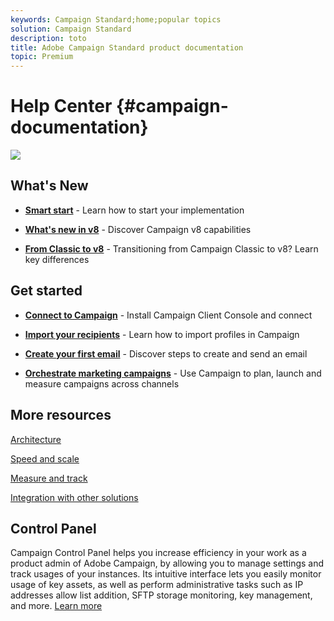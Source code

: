 ```yaml
---
keywords: Campaign Standard;home;popular topics
solution: Campaign Standard
description: toto
title: Adobe Campaign Standard product documentation
topic: Premium
---
```


# Help Center {#campaign-documentation}

![](assets/do-not-localize/ACCv8.png) 

## What's New

* **[Smart start](start/get-started.md)** -  Learn how to start your implementation

* **[What's new in v8](start/whats-new.md)** - Discover Campaign v8 capabilities

* **[From Classic to v8](start/capability-matrix.md)** - Transitioning from Campaign Classic to v8? Learn key differences

## Get started

* **[Connect to Campaign](start/audiences.md)** - Install Campaign Client Console and connect

* **[Import your recipients](start/profiles.md)** - Learn how to import profiles in Campaign

* **[Create your first email](start/create-message.md)** - Discover steps to create and send an email

* **[Orchestrate marketing campaigns](start/campaign-management.md)** - Use Campaign to plan, launch and measure campaigns across channels

## More resources

[Architecture](start/architecture.md)

[Speed and scale](start/whats-new.md)

[Measure and track](start/reporting.md)

[Integration with other solutions](start/integration.md)


## Control Panel

Campaign Control Panel helps you increase efficiency in your work as a product admin of Adobe Campaign, by allowing you to manage settings and track usages of your instances. Its intuitive interface lets you easily monitor usage of key assets, as well as perform administrative tasks such as IP addresses allow list addition, SFTP storage monitoring, key management, and more. [Learn more](https://experienceleague.adobe.com/docs/control-panel/using/control-panel-home.html)
